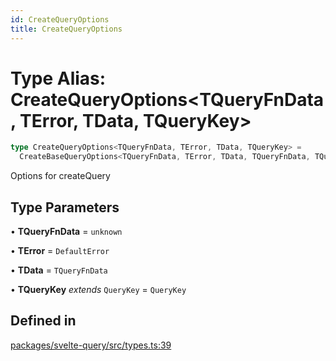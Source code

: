 ```yaml
---
id: CreateQueryOptions
title: CreateQueryOptions
---
```


# Type Alias: CreateQueryOptions\<TQueryFnData, TError, TData, TQueryKey\>

```ts
type CreateQueryOptions<TQueryFnData, TError, TData, TQueryKey> =
  CreateBaseQueryOptions<TQueryFnData, TError, TData, TQueryFnData, TQueryKey>
```

Options for createQuery

## Type Parameters

• **TQueryFnData** = `unknown`

• **TError** = `DefaultError`

• **TData** = `TQueryFnData`

• **TQueryKey** _extends_ `QueryKey` = `QueryKey`

## Defined in

[packages/svelte-query/src/types.ts:39](https://github.com/TanStack/query/blob/main/packages/svelte-query/src/types.ts#L39)
